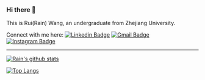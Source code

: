 ### Hi there 👋

This is Rui(Rain) Wang, an undergraduate from Zhejiang University.

Connect with me here: [![Linkedin Badge](https://img.shields.io/badge/-Rui_Wang-blue?style=plastic&logo=Linkedin&logoColor=white&link=https://www.linkedin.com/in/rui-wang-77684b236/)](https://www.linkedin.com/in/rui-wang-77684b236/)
[![Gmail Badge](https://img.shields.io/badge/-rainwang6188@gmail-c14438?style=plastic&logo=Gmail&logoColor=white&link=mailto:rainwang6188@gmail.com)](mailto:rainwang6188@gmail.com)
[![Instagram Badge](https://img.shields.io/badge/-RainWang6188-purple?style=plastic&logo=instagram&logoColor=white&link=https://www.instagram.com/rainwang6188/)](https://www.instagram.com/rainwang6188/)


---

[![Rain's github stats](https://github-readme-stats.vercel.app/api?username=RainWang6188&theme=tokyonight&show_icons=true)](https://github.com/RainWang6188)

[![Top Langs](https://github-readme-stats.vercel.app/api/top-langs/?username=RainWang6188&layout=compact&theme=tokyonight&show_icons=true&langs_count=10)](https://github.com/RainWang6188)



<!--
**RainWang6188/RainWang6188** is a ✨ _special_ ✨ repository because its `README.md` (this file) appears on your GitHub profile.

Here are some ideas to get you started:

- 🔭 I’m currently working on ...
- 🌱 I’m currently learning ...
- 👯 I’m looking to collaborate on ...
- 🤔 I’m looking for help with ...
- 💬 Ask me about ...
- 📫 How to reach me: ...
- 😄 Pronouns: ...
- ⚡ Fun fact: ...
-->
